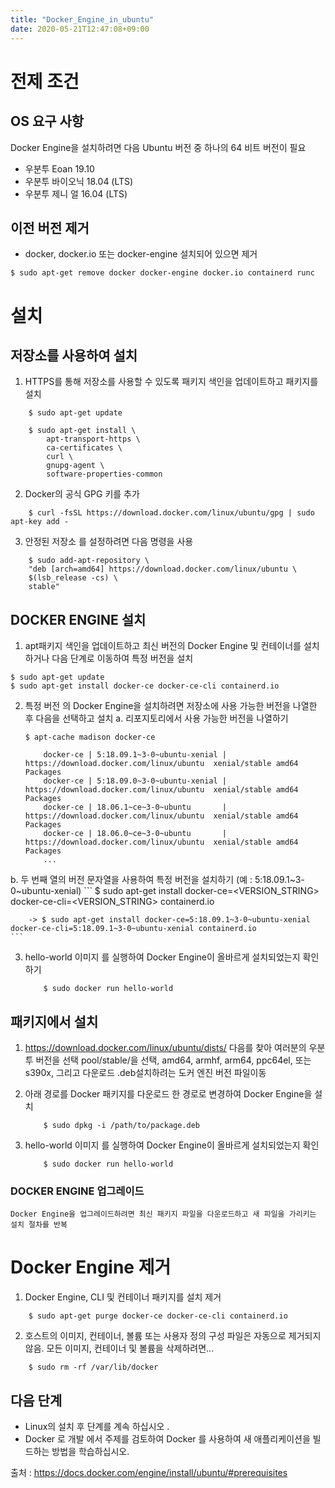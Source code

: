 ```yaml
---
title: "Docker_Engine_in_ubuntu"
date: 2020-05-21T12:47:08+09:00
---
```


# 전제 조건

## OS 요구 사항

Docker Engine을 설치하려면 다음 Ubuntu 버전 중 하나의 64 비트 버전이 필요
<ul>
<li>우분투 Eoan 19.10</li>
<li>우분투 바이오닉 18.04 (LTS)</li>
<li>우분투 제니 얼 16.04 (LTS)</li>
</ul>

## 이전 버전 제거
<ul>
    <li>docker, docker.io 또는 docker-engine 설치되어 있으면 제거</li>
</ul>

```
$ sudo apt-get remove docker docker-engine docker.io containerd runc
```

# 설치
## 저장소를 사용하여 설치
1. HTTPS를 통해 저장소를 사용할 수 있도록 패키지 색인을 업데이트하고 패키지를 설치

```
    $ sudo apt-get update

    $ sudo apt-get install \
        apt-transport-https \
        ca-certificates \
        curl \
        gnupg-agent \
        software-properties-common
```

2. Docker의 공식 GPG 키를 추가
```
    $ curl -fsSL https://download.docker.com/linux/ubuntu/gpg | sudo apt-key add -
```

3. 안정된 저장소 를 설정하려면 다음 명령을 사용

```
    $ sudo add-apt-repository \
    "deb [arch=amd64] https://download.docker.com/linux/ubuntu \
    $(lsb_release -cs) \
    stable"
```

## DOCKER ENGINE 설치

1. apt패키지 색인을 업데이트하고 최신 버전의 Docker Engine 및 컨테이너를 설치하거나 다음 단계로 이동하여 특정 버전을 설치
```
$ sudo apt-get update
$ sudo apt-get install docker-ce docker-ce-cli containerd.io
```

2. 특정 버전 의 Docker Engine을 설치하려면 저장소에 사용 가능한 버전을 나열한 후 다음을 선택하고 설치
a.  리포지토리에서 사용 가능한 버전을 나열하기
    ```
    $ apt-cache madison docker-ce

        docker-ce | 5:18.09.1~3-0~ubuntu-xenial | https://download.docker.com/linux/ubuntu  xenial/stable amd64 Packages
        docker-ce | 5:18.09.0~3-0~ubuntu-xenial | https://download.docker.com/linux/ubuntu  xenial/stable amd64 Packages
        docker-ce | 18.06.1~ce~3-0~ubuntu       | https://download.docker.com/linux/ubuntu  xenial/stable amd64 Packages
        docker-ce | 18.06.0~ce~3-0~ubuntu       | https://download.docker.com/linux/ubuntu  xenial/stable amd64 Packages
        ...
    ```

b. 두 번째 열의 버전 문자열을 사용하여 특정 버전을 설치하기 (예 : 5:18.09.1~3-0~ubuntu-xenial)
    ```
        $ sudo apt-get install docker-ce=<VERSION_STRING> docker-ce-cli=<VERSION_STRING> containerd.io

        -> $ sudo apt-get install docker-ce=5:18.09.1~3-0~ubuntu-xenial docker-ce-cli=5:18.09.1~3-0~ubuntu-xenial containerd.io
    ```
3. hello-world 이미지 를 실행하여 Docker Engine이 올바르게 설치되었는지 확인하기
    ```
        $ sudo docker run hello-world
    ```
## 패키지에서 설치
1. https://download.docker.com/linux/ubuntu/dists/ 다음를 찾아 여러분의 우분투 버전을 선택 pool/stable/을 선택, amd64, armhf, arm64, ppc64el, 또는 s390x, 그리고 다운로드 .deb설치하려는 도커 엔진 버전 파일이동

2. 아래 경로를 Docker 패키지를 다운로드 한 경로로 변경하여 Docker Engine을 설치
    ```
        $ sudo dpkg -i /path/to/package.deb
    ```
3. hello-world 이미지 를 실행하여 Docker Engine이 올바르게 설치되었는지 확인
    ```
        $ sudo docker run hello-world
    ```

### DOCKER ENGINE 업그레이드
    Docker Engine을 업그레이드하려면 최신 패키지 파일을 다운로드하고 새 파일을 가리키는 설치 절차를 반복

# Docker Engine  제거
1. Docker Engine, CLI 및 컨테이너 패키지를 설치 제거
```
    $ sudo apt-get purge docker-ce docker-ce-cli containerd.io
```

2. 호스트의 이미지, 컨테이너, 볼륨 또는 사용자 정의 구성 파일은 자동으로 제거되지 않음. 모든 이미지, 컨테이너 및 볼륨을 삭제하려면...
```
    $ sudo rm -rf /var/lib/docker
```
## 다음 단계
<ul>
    <li>Linux의 설치 후 단계를 계속 하십시오 .</li>
    <li>Docker 로 개발 에서 주제를 검토하여 Docker 를 사용하여 새 애플리케이션을 빌드하는 방법을 학습하십시오.</li>
</ul>


출처 : <https://docs.docker.com/engine/install/ubuntu/#prerequisites>